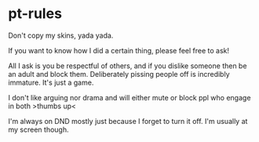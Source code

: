 # pt-rules

Don't copy my skins, yada yada.


If you want to know how I did a certain thing, please feel free to ask!


All I ask is you be respectful of others, and if you dislike someone then be an adult and block them. Deliberately pissing people off is incredibly immature. It's just a game.


I don't like arguing nor drama and will either mute or block ppl who engage in both >thumbs up<


I'm always on DND mostly just because I forget to turn it off. I'm usually at my screen though.
